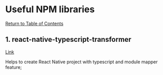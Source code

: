 # Useful NPM libraries

[Return to Table of Contents](../README.md)

## 1. react-native-typescript-transformer

[Link](https://www.npmjs.com/package/react-native-typescript-transformer)

Helps to create React Native project with typescript and module mapper feature;
